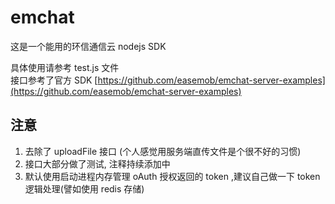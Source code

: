 # emchat

这是一个能用的环信通信云 nodejs SDK  


具体使用请参考 test.js 文件  
接口参考了官方 SDK [https://github.com/easemob/emchat-server-examples](https://github.com/easemob/emchat-server-examples)  

## 注意
1. 去除了 uploadFile 接口 (个人感觉用服务端直传文件是个很不好的习惯)
2. 接口大部分做了测试, 注释持续添加中
3. 默认使用启动进程内存管理 oAuth 授权返回的 token ,建议自己做一下 token 逻辑处理(譬如使用 redis 存储)  






